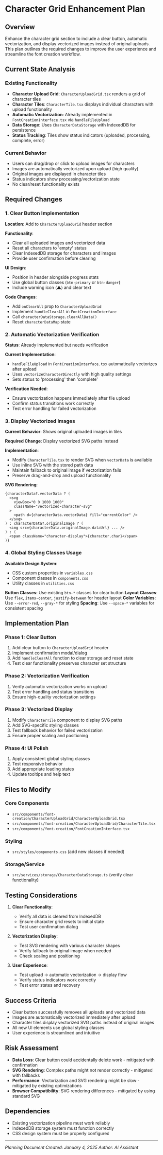# Character Grid Enhancement Plan

## Overview
Enhance the character grid section to include a clear button, automatic vectorization, and display vectorized images instead of original uploads. This plan outlines the required changes to improve the user experience and streamline the font creation workflow.

## Current State Analysis

### Existing Functionality
- **Character Upload Grid**: `CharacterUploadGrid.tsx` renders a grid of character tiles
- **Character Tiles**: `CharacterTile.tsx` displays individual characters with upload functionality
- **Automatic Vectorization**: Already implemented in `FontCreationInterface.tsx` via `handleFileUpload`
- **Data Storage**: Uses `CharacterDataStorage` with IndexedDB for persistence
- **Status Tracking**: Tiles show status indicators (uploaded, processing, complete, error)

### Current Behavior
- Users can drag/drop or click to upload images for characters
- Images are automatically vectorized upon upload (high quality)
- Original images are displayed in character tiles
- Status indicators show processing/vectorization state
- No clear/reset functionality exists

## Required Changes

### 1. Clear Button Implementation

**Location**: Add to `CharacterUploadGrid` header section

**Functionality**:
- Clear all uploaded images and vectorized data
- Reset all characters to 'empty' status
- Clear IndexedDB storage for characters and images
- Provide user confirmation before clearing

**UI Design**:
- Position in header alongside progress stats
- Use global button classes (`btn-primary` or `btn-danger`)
- Include warning icon (⚠️) and clear text

**Code Changes**:
- Add `onClearAll` prop to `CharacterUploadGrid`
- Implement `handleClearAll` in `FontCreationInterface`
- Call `characterDataStorage.clearAllData()`
- Reset `characterDataMap` state

### 2. Automatic Vectorization Verification

**Status**: Already implemented but needs verification

**Current Implementation**:
- `handleFileUpload` in `FontCreationInterface.tsx` automatically vectorizes after upload
- Uses `vectorizeCharacterDirectly` with high quality settings
- Sets status to 'processing' then 'complete'

**Verification Needed**:
- Ensure vectorization happens immediately after file upload
- Confirm status transitions work correctly
- Test error handling for failed vectorization

### 3. Display Vectorized Images

**Current Behavior**: Shows original uploaded images in tiles

**Required Change**: Display vectorized SVG paths instead

**Implementation**:
- Modify `CharacterTile.tsx` to render SVG when `vectorData` is available
- Use inline SVG with the stored path data
- Maintain fallback to original image if vectorization fails
- Preserve drag-and-drop and upload functionality

**SVG Rendering**:
```tsx
{characterData?.vectorData ? (
  <svg
    viewBox="0 0 1000 1000"
    className="vectorized-character-svg"
  >
    <path d={characterData.vectorData} fill="currentColor" />
  </svg>
) : characterData?.originalImage ? (
  <img src={characterData.originalImage.dataUrl} ... />
) : (
  <span className="character-display">{character.char}</span>
)}
```

### 4. Global Styling Classes Usage

**Available Design System**:
- CSS custom properties in `variables.css`
- Component classes in `components.css`
- Utility classes in `utilities.css`

**Button Classes**: Use existing `btn-*` classes for clear button
**Layout Classes**: Use `flex`, `items-center`, `justify-between` for header layout
**Color Variables**: Use `--error-red`, `--gray-*` for styling
**Spacing**: Use `--space-*` variables for consistent spacing

## Implementation Plan

### Phase 1: Clear Button
1. Add clear button to `CharacterUploadGrid` header
2. Implement confirmation modal/dialog
3. Add `handleClearAll` function to clear storage and reset state
4. Test clear functionality preserves character set structure

### Phase 2: Vectorization Verification
1. Verify automatic vectorization works on upload
2. Test error handling and status transitions
3. Ensure high-quality vectorization settings

### Phase 3: Vectorized Display
1. Modify `CharacterTile` component to display SVG paths
2. Add SVG-specific styling classes
3. Test fallback behavior for failed vectorization
4. Ensure proper scaling and positioning

### Phase 4: UI Polish
1. Apply consistent global styling classes
2. Test responsive behavior
3. Add appropriate loading states
4. Update tooltips and help text

## Files to Modify

### Core Components
- `src/components/font-creation/CharacterUploadGrid/CharacterUploadGrid.tsx`
- `src/components/font-creation/CharacterUploadGrid/CharacterTile.tsx`
- `src/components/font-creation/FontCreationInterface.tsx`

### Styling
- `src/styles/components.css` (add new classes if needed)

### Storage/Service
- `src/services/storage/CharacterDataStorage.ts` (verify clear functionality)

## Testing Considerations

1. **Clear Functionality**:
   - Verify all data is cleared from IndexedDB
   - Ensure character grid resets to initial state
   - Test user confirmation dialog

2. **Vectorization Display**:
   - Test SVG rendering with various character shapes
   - Verify fallback to original image when needed
   - Check scaling and positioning

3. **User Experience**:
   - Test upload → automatic vectorization → display flow
   - Verify status indicators work correctly
   - Test error states and recovery

## Success Criteria

- Clear button successfully removes all uploads and vectorized data
- Images are automatically vectorized immediately after upload
- Character tiles display vectorized SVG paths instead of original images
- All new UI elements use global styling classes
- User experience is streamlined and intuitive

## Risk Assessment

- **Data Loss**: Clear button could accidentally delete work - mitigated with confirmation
- **SVG Rendering**: Complex paths might not render correctly - mitigated with fallbacks
- **Performance**: Vectorization and SVG rendering might be slow - mitigated by existing optimizations
- **Browser Compatibility**: SVG rendering differences - mitigated by using standard SVG

## Dependencies

- Existing vectorization pipeline must work reliably
- IndexedDB storage system must function correctly
- CSS design system must be properly configured

---

*Planning Document Created: January 4, 2025*
*Author: AI Assistant*
